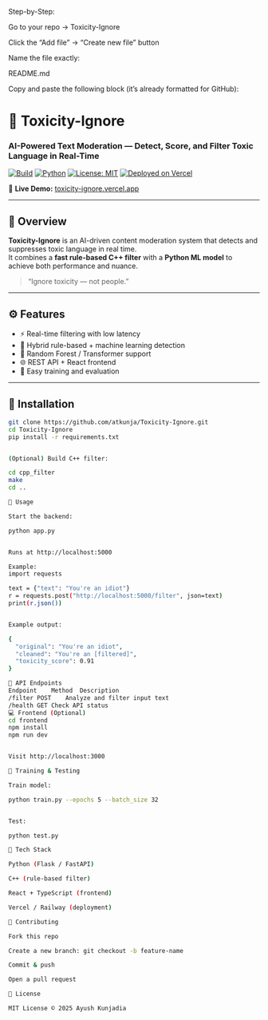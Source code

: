 Step-by-Step:

Go to your repo → Toxicity-Ignore

Click the “Add file” → “Create new file” button

Name the file exactly:

README.md


Copy and paste the following block (it’s already formatted for GitHub):

# 🧠 Toxicity-Ignore
### AI-Powered Text Moderation — Detect, Score, and Filter Toxic Language in Real-Time  

[![Build](https://img.shields.io/badge/build-passing-brightgreen)]()
[![Python](https://img.shields.io/badge/python-3.8%2B-blue)]()
[![License: MIT](https://img.shields.io/badge/License-MIT-yellow.svg)](LICENSE)
[![Deployed on Vercel](https://img.shields.io/badge/deployed-Vercel-black?logo=vercel)](https://toxicity-ignore.vercel.app)

🔗 **Live Demo:** [toxicity-ignore.vercel.app](https://toxicity-ignore.vercel.app)

---

## 📖 Overview
**Toxicity-Ignore** is an AI-driven content moderation system that detects and suppresses toxic language in real time.  
It combines a **fast rule-based C++ filter** with a **Python ML model** to achieve both performance and nuance.

> “Ignore toxicity — not people.”

---

## ⚙️ Features
- ⚡ Real-time filtering with low latency  
- 🧩 Hybrid rule-based + machine learning detection  
- 🤖 Random Forest / Transformer support  
- 🌐 REST API + React frontend  
- 🧪 Easy training and evaluation

---

## 🧠 Installation
```bash
git clone https://github.com/atkunja/Toxicity-Ignore.git
cd Toxicity-Ignore
pip install -r requirements.txt


(Optional) Build C++ filter:

cd cpp_filter
make
cd ..

🚀 Usage

Start the backend:

python app.py


Runs at http://localhost:5000

Example:
import requests

text = {"text": "You're an idiot"}
r = requests.post("http://localhost:5000/filter", json=text)
print(r.json())


Example output:

{
  "original": "You're an idiot",
  "cleaned": "You're an [filtered]",
  "toxicity_score": 0.91
}

🧩 API Endpoints
Endpoint	Method	Description
/filter	POST	Analyze and filter input text
/health	GET	Check API status
💻 Frontend (Optional)
cd frontend
npm install
npm run dev


Visit http://localhost:3000

🧪 Training & Testing

Train model:

python train.py --epochs 5 --batch_size 32


Test:

python test.py

🧱 Tech Stack

Python (Flask / FastAPI)

C++ (rule-based filter)

React + TypeScript (frontend)

Vercel / Railway (deployment)

🤝 Contributing

Fork this repo

Create a new branch: git checkout -b feature-name

Commit & push

Open a pull request

📜 License

MIT License © 2025 Ayush Kunjadia

